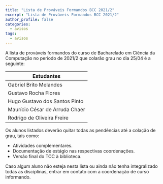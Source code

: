 ```yaml
---
title: "Lista de Prováveis Formandos BCC 2021/2" 
excerpt: "Lista de Prováveis Formandos BCC 2021/2"
author_profile: false
categories:
  - avisos
tags:
  - avisos
---
```




A lista de prováveis formandos do curso de Bacharelado em Ciência da Computação no período de 2021/2 que colarão grau no dia 25/04 é a seguinte:


| Estudantes               |
|--------------------------|
| Gabriel Brito Melandes	|
| Gustavo Rocha Flores          |
| Hugo Gustavo dos Santos Pinto |
| Maurício César de Arruda Chaer |
| Rodrigo de Oliveira Freire |

Os alunos listados deverão quitar todas as pendências até a colação de grau, tais como: 

- Atividades complementares.
- Documentação de estágio nas respectivas coordenações.
- Versão final do TCC à biblioteca.


Caso algum aluno não esteja nesta lista ou ainda não tenha integralizado todas as disciplinas, entrar em contato com a coordenação de curso informando.